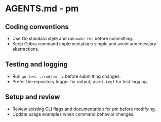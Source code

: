 # AGENTS.md - pm

## Coding conventions
- Use Go standard style and run `make fmt` before committing.
- Keep Cobra command implementations simple and avoid unnecessary abstractions.

## Testing and logging
- Run `go test ./cmd/pm -v` before submitting changes.
- Prefer the repository logger for output; use `t.Logf` for test logging.

## Setup and review
- Review existing CLI flags and documentation for pm before modifying.
- Update usage examples when command behavior changes.
